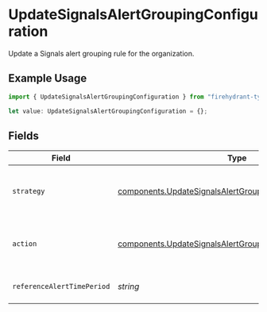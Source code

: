 # UpdateSignalsAlertGroupingConfiguration

Update a Signals alert grouping rule for the organization.

## Example Usage

```typescript
import { UpdateSignalsAlertGroupingConfiguration } from "firehydrant-typescript-sdk/models/components";

let value: UpdateSignalsAlertGroupingConfiguration = {};
```

## Fields

| Field                                                                                                                                    | Type                                                                                                                                     | Required                                                                                                                                 | Description                                                                                                                              |
| ---------------------------------------------------------------------------------------------------------------------------------------- | ---------------------------------------------------------------------------------------------------------------------------------------- | ---------------------------------------------------------------------------------------------------------------------------------------- | ---------------------------------------------------------------------------------------------------------------------------------------- |
| `strategy`                                                                                                                               | [components.UpdateSignalsAlertGroupingConfigurationStrategy](../../models/components/updatesignalsalertgroupingconfigurationstrategy.md) | :heavy_minus_sign:                                                                                                                       | The strategy to use for grouping alerts                                                                                                  |
| `action`                                                                                                                                 | [components.UpdateSignalsAlertGroupingConfigurationAction](../../models/components/updatesignalsalertgroupingconfigurationaction.md)     | :heavy_minus_sign:                                                                                                                       | The action to take when grouping alerts                                                                                                  |
| `referenceAlertTimePeriod`                                                                                                               | *string*                                                                                                                                 | :heavy_minus_sign:                                                                                                                       | How long to group alerts for                                                                                                             |